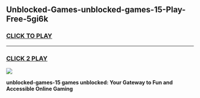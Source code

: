 
## Unblocked-Games-unblocked-games-15-Play-Free-5gi6k
<h3>
<a href="https://premium76.site?title=unblocked-games-15&ref=15A">CLICK TO PLAY</a></h3>
<hr>

<h3>
<a href="https://premium76.site?title=unblocked-games-15&ref=15A">CLICK 2 PLAY</a>
  
</h3>

<a href="https://premium76.site?title=unblocked-games-15&ref=15A"><img src="https://clearcache.store/games.png"></a>


**unblocked-games-15 games unblocked: Your Gateway to Fun and Accessible Online Gaming**
